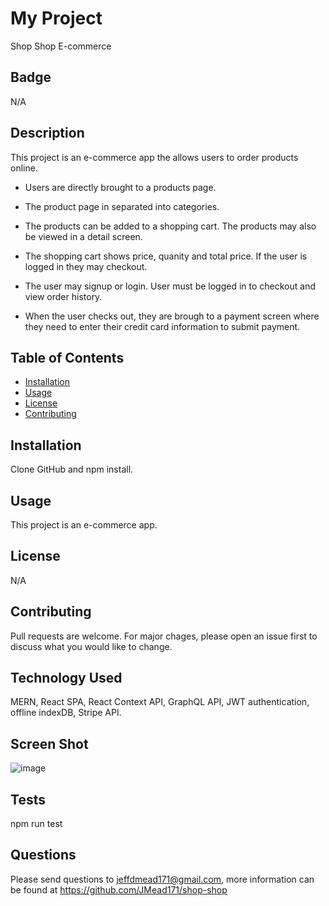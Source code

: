 # My Project
Shop Shop E-commerce
  

## Badge
N/A


## Description
This project is an e-commerce app the allows users to order products online.

- Users are directly brought to a products page.

- The product page in separated into categories.

- The products can be added to a shopping cart.  The products may also be viewed in a detail screen.

- The shopping cart shows price, quanity and total price.  If the user is logged in they may checkout.

- The user may signup or login.  User must be logged in to checkout and view order history.

- When the user checks out, they are brough to a payment screen where they need to enter their credit card information to submit payment.


  
## Table of Contents
  
  * [Installation](#installation)
  * [Usage](#usage)
  * [License](#license)
  * [Contributing](#contributing)
  

## Installation
Clone GitHub and npm install.
  
  
## Usage 
This project is an e-commerce app.


## License
N/A 
  

## Contributing
Pull requests are welcome. For major chages, please open an issue first to discuss what you would like to change.
  

## Technology Used
MERN, React SPA, React Context API, GraphQL API, JWT authentication, offline indexDB, Stripe API.


## Screen Shot
![image](https://user-images.githubusercontent.com/64744763/98472461-3f56f400-21c1-11eb-94d3-7e908464cfcc.png)


## Tests
npm run test

  
## Questions
Please send questions to jeffdmead171@gmail.com, more information can be found at https://github.com/JMead171/shop-shop